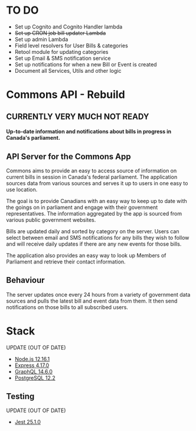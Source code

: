 # TO DO

- Set up Cognito and Cognito Handler lambda
- ~~Set up CRON job bill updater Lambda~~
- Set up admin Lambda
- Field level resolvers for User Bills & categories
- Retool module for updating categories
- Set up Email & SMS notification service
- Set up notifications for when a new Bill or Event is created
- Document all Services, Utils and other logic

# Commons API - Rebuild

## CURRENTLY VERY MUCH NOT READY

#### Up-to-date information and notifications about bills in progress in Canada's parliament.

## API Server for the Commons App

Commons aims to provide an easy to access source of information on current bills in session in Canada's federal parliament. The application sources data from various sources and serves it up to users in one easy to use location.

The goal is to provide Canadians with an easy way to keep up to date with the goings on in parliament and engage with their government representatives. The information aggregated by the app is sourced from various public government websites.

Bills are updated daily and sorted by category on the server. Users can select between email and SMS notifications for any bills they wish to follow and will receive daily updates if there are any new events for those bills.

The application also provides an easy way to look up Members of Parliament and retrieve their contact information.

## Behaviour

The server updates once every 24 hours from a variety of government data sources and pulls the latest bill and event data from them. It then send notifications on those bills to all subscribed users.

# Stack

UPDATE (OUT OF DATE)

- [Node.js 12.16.1](https://nodejs.org/en/)
- [Express 4.17.0](https://expressjs.com/)
- [GraphQL 14.6.0](https://graphql.org/)
- [PostgreSQL 12.2](https://www.postgresql.org/)

## Testing

UPDATE (OUT OF DATE)

- [Jest 25.1.0](https://jestjs.io/)
